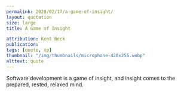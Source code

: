```yaml
---
permalink: 2020/02/17/a-game-of-insight/
layout: quotation
size: large
title: A Game of Insight

attribution: Kent Beck
publication:
tags: [quote, xp]
thumbnail: "/img/thumbnails/microphone-420x255.webp"
alttext: quote
---
```


Software development is a game of insight, and insight comes to the prepared,
rested, relaxed mind.

